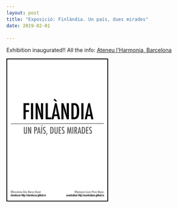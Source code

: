 ```yaml
---
layout: post
title: "Exposició: Finlàndia. Un país, dues mirades"
date: 2019-02-01

---
```


Exhibition inaugurated!! All the info: <a href="http://www.ateneuharmonia.cat/esdeveniments/exposicio-fotografica-finlandia-un-pais-dues-mirades/" target="_blank">Ateneu l'Harmonia, Barcelona</a>

<a href="http://www.ateneuharmonia.cat/esdeveniments/exposicio-fotografica-finlandia-un-pais-dues-mirades/" target="_blank">
    <img src="/images/posterA3_expo_res.png" alt="Cartell Exposició" style="border: 2px black solid"/>
</a>


